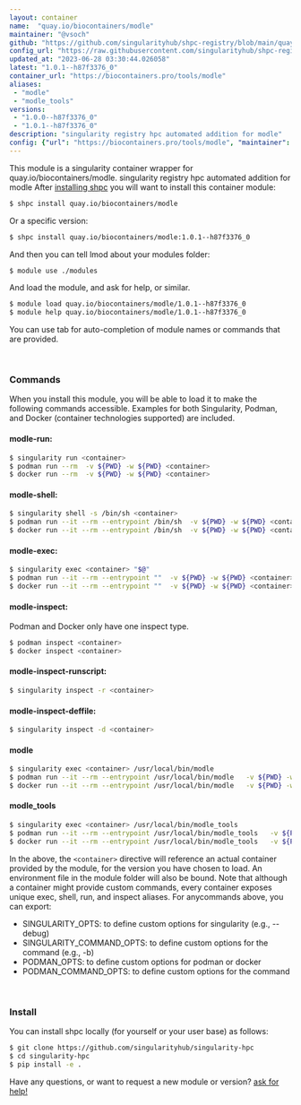 ```yaml
---
layout: container
name:  "quay.io/biocontainers/modle"
maintainer: "@vsoch"
github: "https://github.com/singularityhub/shpc-registry/blob/main/quay.io/biocontainers/modle/container.yaml"
config_url: "https://raw.githubusercontent.com/singularityhub/shpc-registry/main/quay.io/biocontainers/modle/container.yaml"
updated_at: "2023-06-28 03:30:44.026058"
latest: "1.0.1--h87f3376_0"
container_url: "https://biocontainers.pro/tools/modle"
aliases:
 - "modle"
 - "modle_tools"
versions:
 - "1.0.0--h87f3376_0"
 - "1.0.1--h87f3376_0"
description: "singularity registry hpc automated addition for modle"
config: {"url": "https://biocontainers.pro/tools/modle", "maintainer": "@vsoch", "description": "singularity registry hpc automated addition for modle", "latest": {"1.0.1--h87f3376_0": "sha256:482e9f5437c4e9ca2874fde2fb2217fde733d891d612320da4eea79e212c5d83"}, "tags": {"1.0.0--h87f3376_0": "sha256:66c28fc5e73fcb3824f740c5aaf7e7426cee6a1b1a451db713eafd6f0ba0f319", "1.0.1--h87f3376_0": "sha256:482e9f5437c4e9ca2874fde2fb2217fde733d891d612320da4eea79e212c5d83"}, "docker": "quay.io/biocontainers/modle", "aliases": {"modle": "/usr/local/bin/modle", "modle_tools": "/usr/local/bin/modle_tools"}}
---
```


This module is a singularity container wrapper for quay.io/biocontainers/modle.
singularity registry hpc automated addition for modle
After [installing shpc](#install) you will want to install this container module:


```bash
$ shpc install quay.io/biocontainers/modle
```

Or a specific version:

```bash
$ shpc install quay.io/biocontainers/modle:1.0.1--h87f3376_0
```

And then you can tell lmod about your modules folder:

```bash
$ module use ./modules
```

And load the module, and ask for help, or similar.

```bash
$ module load quay.io/biocontainers/modle/1.0.1--h87f3376_0
$ module help quay.io/biocontainers/modle/1.0.1--h87f3376_0
```

You can use tab for auto-completion of module names or commands that are provided.

<br>

### Commands

When you install this module, you will be able to load it to make the following commands accessible.
Examples for both Singularity, Podman, and Docker (container technologies supported) are included.

#### modle-run:

```bash
$ singularity run <container>
$ podman run --rm  -v ${PWD} -w ${PWD} <container>
$ docker run --rm  -v ${PWD} -w ${PWD} <container>
```

#### modle-shell:

```bash
$ singularity shell -s /bin/sh <container>
$ podman run --it --rm --entrypoint /bin/sh  -v ${PWD} -w ${PWD} <container>
$ docker run --it --rm --entrypoint /bin/sh  -v ${PWD} -w ${PWD} <container>
```

#### modle-exec:

```bash
$ singularity exec <container> "$@"
$ podman run --it --rm --entrypoint ""  -v ${PWD} -w ${PWD} <container> "$@"
$ docker run --it --rm --entrypoint ""  -v ${PWD} -w ${PWD} <container> "$@"
```

#### modle-inspect:

Podman and Docker only have one inspect type.

```bash
$ podman inspect <container>
$ docker inspect <container>
```

#### modle-inspect-runscript:

```bash
$ singularity inspect -r <container>
```

#### modle-inspect-deffile:

```bash
$ singularity inspect -d <container>
```


#### modle

```bash
$ singularity exec <container> /usr/local/bin/modle
$ podman run --it --rm --entrypoint /usr/local/bin/modle   -v ${PWD} -w ${PWD} <container> -c " $@"
$ docker run --it --rm --entrypoint /usr/local/bin/modle   -v ${PWD} -w ${PWD} <container> -c " $@"
```


#### modle_tools

```bash
$ singularity exec <container> /usr/local/bin/modle_tools
$ podman run --it --rm --entrypoint /usr/local/bin/modle_tools   -v ${PWD} -w ${PWD} <container> -c " $@"
$ docker run --it --rm --entrypoint /usr/local/bin/modle_tools   -v ${PWD} -w ${PWD} <container> -c " $@"
```



In the above, the `<container>` directive will reference an actual container provided
by the module, for the version you have chosen to load. An environment file in the
module folder will also be bound. Note that although a container
might provide custom commands, every container exposes unique exec, shell, run, and
inspect aliases. For anycommands above, you can export:

 - SINGULARITY_OPTS: to define custom options for singularity (e.g., --debug)
 - SINGULARITY_COMMAND_OPTS: to define custom options for the command (e.g., -b)
 - PODMAN_OPTS: to define custom options for podman or docker
 - PODMAN_COMMAND_OPTS: to define custom options for the command

<br>

### Install

You can install shpc locally (for yourself or your user base) as follows:

```bash
$ git clone https://github.com/singularityhub/singularity-hpc
$ cd singularity-hpc
$ pip install -e .
```

Have any questions, or want to request a new module or version? [ask for help!](https://github.com/singularityhub/singularity-hpc/issues)